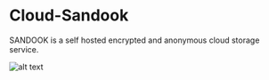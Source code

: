# Cloud-Sandook
SANDOOK is a self hosted encrypted and anonymous cloud storage service.

![alt text](https://github.com/GaurangShukla/Cloud-Sandook/blob/main/Screenshot%20(129).png?raw=true)

